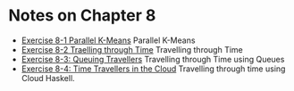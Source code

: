 # Notes on Chapter 8

- [Exercise 8-1 Parallel K-Means](./src/Chapter08/TheParMonad/AprioriPar.hs) Parallel K-Means
- [Exercise 8-2 Traelling through Time](./src/Chapter08/STM/AtomicTransactions/TimeMachineStore.hs) Travelling through Time
- [Exercise 8-3: Queuing Travellers](./src/Chapter08/STM/ProducerConsumerQueues.hs) Travelling through Time using Queues
- [Exercise 8-4: Time Travellers in the Cloud](./src/Chapter08/CloudHaskell/TimeMachineStore.hs) Travelling through time using Cloud Haskell.
